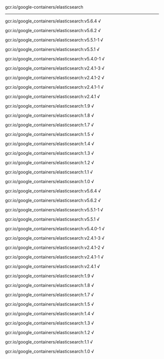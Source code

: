 gcr.io/google-containers/elasticsearch 

----
gcr.io/google_containers/elasticsearch:v5.6.4 √

gcr.io/google_containers/elasticsearch:v5.6.2 √

gcr.io/google_containers/elasticsearch:v5.5.1-1 √

gcr.io/google_containers/elasticsearch:v5.5.1 √

gcr.io/google_containers/elasticsearch:v5.4.0-1 √

gcr.io/google_containers/elasticsearch:v2.4.1-3 √

gcr.io/google_containers/elasticsearch:v2.4.1-2 √

gcr.io/google_containers/elasticsearch:v2.4.1-1 √

gcr.io/google_containers/elasticsearch:v2.4.1 √

gcr.io/google_containers/elasticsearch:1.9 √

gcr.io/google_containers/elasticsearch:1.8 √

gcr.io/google_containers/elasticsearch:1.7 √

gcr.io/google_containers/elasticsearch:1.5 √

gcr.io/google_containers/elasticsearch:1.4 √

gcr.io/google_containers/elasticsearch:1.3 √

gcr.io/google_containers/elasticsearch:1.2 √

gcr.io/google_containers/elasticsearch:1.1 √

gcr.io/google_containers/elasticsearch:1.0 √

gcr.io/google_containers/elasticsearch:v5.6.4 √

gcr.io/google_containers/elasticsearch:v5.6.2 √

gcr.io/google_containers/elasticsearch:v5.5.1-1 √

gcr.io/google_containers/elasticsearch:v5.5.1 √

gcr.io/google_containers/elasticsearch:v5.4.0-1 √

gcr.io/google_containers/elasticsearch:v2.4.1-3 √

gcr.io/google_containers/elasticsearch:v2.4.1-2 √

gcr.io/google_containers/elasticsearch:v2.4.1-1 √

gcr.io/google_containers/elasticsearch:v2.4.1 √

gcr.io/google_containers/elasticsearch:1.9 √

gcr.io/google_containers/elasticsearch:1.8 √

gcr.io/google_containers/elasticsearch:1.7 √

gcr.io/google_containers/elasticsearch:1.5 √

gcr.io/google_containers/elasticsearch:1.4 √

gcr.io/google_containers/elasticsearch:1.3 √

gcr.io/google_containers/elasticsearch:1.2 √

gcr.io/google_containers/elasticsearch:1.1 √

gcr.io/google_containers/elasticsearch:1.0 √

